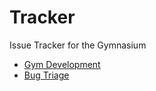 # Tracker

Issue Tracker for the Gymnasium

- [Gym Development](https://github.com/orgs/gymnasium/projects/2)
- [Bug Triage](https://github.com/orgs/gymnasium/projects/3)
